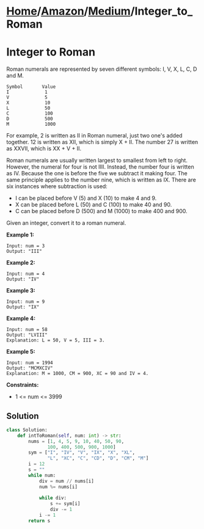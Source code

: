 # [Home](./../..)/[Amazon](./..)/[Medium](./)/Integer_to_Roman
<h1>Integer to Roman</h1>

<p>
Roman numerals are represented by seven different symbols: I, V, X, L, C, D and M.

    Symbol       Value
    I             1
    V             5
    X             10
    L             50
    C             100
    D             500
    M             1000
For example, 2 is written as II in Roman numeral, just two one's added together. 12 is written as XII, which is simply X + II. The number 27 is written as XXVII, which is XX + V + II.

Roman numerals are usually written largest to smallest from left to right. However, the numeral for four is not IIII. Instead, the number four is written as IV. Because the one is before the five we subtract it making four. The same principle applies to the number nine, which is written as IX. There are six instances where subtraction is used:

- I can be placed before V (5) and X (10) to make 4 and 9. 
- X can be placed before L (50) and C (100) to make 40 and 90. 
- C can be placed before D (500) and M (1000) to make 400 and 900.

Given an integer, convert it to a roman numeral.

</p>

<b>Example 1:</b>

    Input: num = 3
    Output: "III"
    
<b>Example 2:</b>

    Input: num = 4
    Output: "IV"
    
<b>Example 3:</b>

    Input: num = 9
    Output: "IX"

<b>Example 4:</b>

    Input: num = 58
    Output: "LVIII"
    Explanation: L = 50, V = 5, III = 3.
    
<b>Example 5:</b>

    Input: num = 1994
    Output: "MCMXCIV"
    Explanation: M = 1000, CM = 900, XC = 90 and IV = 4.

<b>Constraints:</b>

- 1 <= num <= 3999

<h2>Solution</h2>

```python
class Solution:
    def intToRoman(self, num: int) -> str:
        nums = [1, 4, 5, 9, 10, 40, 50, 90,  
               100, 400, 500, 900, 1000] 
        sym = ["I", "IV", "V", "IX", "X", "XL",  
               "L", "XC", "C", "CD", "D", "CM", "M"] 
        i = 12
        s = ""
        while num: 
            div = num // nums[i] 
            num %= nums[i] 
      
            while div: 
                s += sym[i]
                div -= 1
            i -= 1
        return s
```
